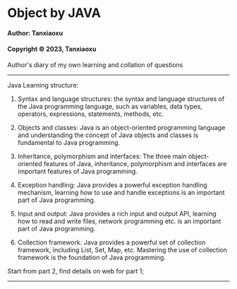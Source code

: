 # Object by JAVA
#### Author: Tanxiaoxu
#### Copyright © 2023, Tanxiaoxu
Author's diary of my own learning and collation of questions

----
Java Learning structure:
1. Syntax and language structures: the syntax and language structures of the Java programming language, such as variables, data types, operators, expressions, statements, methods, etc.

2. Objects and classes: Java is an object-oriented programming language and understanding the concept of Java objects and classes is fundamental to Java programming.

3. Inheritance, polymorphism and interfaces: The three main object-oriented features of Java, inheritance, polymorphism and interfaces are important features of Java programming.

4. Exception handling: Java provides a powerful exception handling mechanism, learning how to use and handle exceptions is an important part of Java programming.

5. Input and output: Java provides a rich input and output API, learning how to read and write files, network programming etc. is an important part of Java programming.

6. Collection framework: Java provides a powerful set of collection framework, including List, Set, Map, etc. Mastering the use of collection framework is the foundation of Java programming.

Start from part 2, find details on web for part 1;

----

